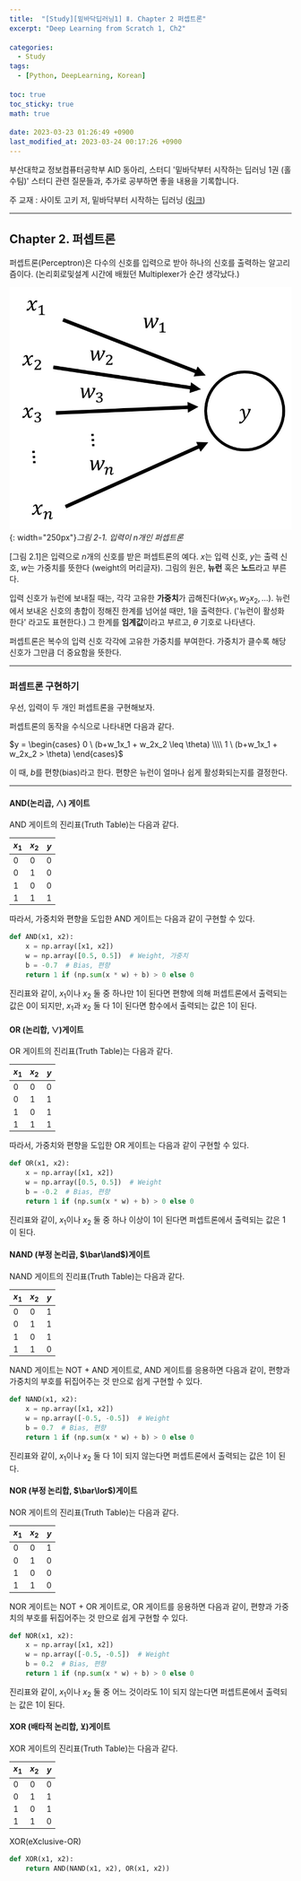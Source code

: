 ```yaml
---
title:  "[Study][밑바닥딥러닝1] Ⅱ. Chapter 2 퍼셉트론"
excerpt: "Deep Learning from Scratch 1, Ch2"

categories:
  - Study
tags:
  - [Python, DeepLearning, Korean]

toc: true
toc_sticky: true
math: true

date: 2023-03-23 01:26:49 +0900
last_modified_at: 2023-03-24 00:17:26 +0900
---
```

부산대학교 정보컴퓨터공학부 AID 동아리, 스터디 '밑바닥부터 시작하는 딥러닝 1권 (홀수팀)' 스터디 관련 질문들과, 추가로 공부하면 좋을 내용을 기록합니다.

주 교재 : 사이토 고키 저, 밑바닥부터 시작하는 딥러닝 ([링크](https://search.shopping.naver.com/book/catalog/32486532054?cat_id=50010921&frm=PBOKMOD&query=%EB%B0%91%EB%B0%94%EB%8B%A5%EB%B6%80%ED%84%B0+%EC%8B%9C%EC%9E%91%ED%95%98%EB%8A%94+%EB%94%A5%EB%9F%AC%EB%8B%9D&NaPm=ct%3Dlfjfev00%7Cci%3D63d2cbc6e28f9f3a3e6f6caff1ad43becd7611d1%7Ctr%3Dboknx%7Csn%3D95694%7Chk%3D6658236756ea9ddff6f3427c3aea96229d588096))

---

## Chapter 2. 퍼셉트론

퍼셉트론(Perceptron)은 다수의 신호를 입력으로 받아 하나의 신호를 출력하는 알고리즘이다. (논리회로및설계 시간에 배웠던 Multiplexer가 순간 생각났다.)

![그림 2-1. 입력이 n개인 퍼셉트론](/assets/img/2023/SCRATCH_1%20study/ch2/2-1.png){: width="250px"}_그림 2-1. 입력이 $n$개인 퍼셉트론_

[그림 2.1]은 입력으로 $n$개의 신호를 받은 퍼셉트론의 예다. $x$는 입력 신호, $y$는 출력 신호, $w$는 가중치를 뜻한다 (weight의 머리글자). 그림의 원은, **뉴런** 혹은 **노드**라고 부른다.

입력 신호가 뉴런에 보내질 때는, 각각 고유한 **가중치**가 곱해진다($w_1x_1, w_2x_2, ...$). 뉴런에서 보내온 신호의 총합이 정해진 한계를 넘어설 때만, 1을 출력한다. ('뉴런이 활성화한다' 라고도 표현한다.) 그 한계를 **임계값**이라고 부르고, $\theta$ 기호로 나타낸다.

퍼셉트론은 복수의 입력 신호 각각에 고유한 가중치를 부여한다. 가중치가 클수록 해당 신호가 그만큼 더 중요함을 뜻한다.

---

### 퍼셉트론 구현하기

우선, 입력이 두 개인 퍼셉트론을 구현해보자.

퍼셉트론의 동작을 수식으로 나타내면 다음과 같다.

$y = \begin{cases} 0 \ (b+w_1x_1 + w_2x_2 \leq \theta) \\\\ 1 \ (b+w_1x_1 + w_2x_2 > \theta) \end{cases}$

이 때, $b$를 편향(bias)라고 한다. 편향은 뉴런이 얼마나 쉽게 활성화되는지를 결정한다.

---

#### AND(논리곱, $\land$) 게이트

AND 게이트의 진리표(Truth Table)는 다음과 같다.

| $x_1$ | $x_2$ | $y$ |
| ------- | ------- | ----- |
| 0       | 0       | 0     |
| 0       | 1       | 0     |
| 1       | 0       | 0     |
| 1       | 1       | 1     |

따라서, 가중치와 편향을 도입한 AND 게이트는 다음과 같이 구현할 수 있다.

```python
def AND(x1, x2):
    x = np.array([x1, x2])
    w = np.array([0.5, 0.5])  # Weight, 가중치
    b = -0.7  # Bias, 편향
    return 1 if (np.sum(x * w) + b) > 0 else 0
```

진리표와 같이, $x_1$이나 $x_2$ 둘 중 하나만 1이 된다면 편향에 의해 퍼셉트론에서 출력되는 값은 0이 되지만, $x_1$과 $x_2$ 둘 다 1이 된다면 함수에서 출력되는 값은 1이 된다.

#### OR (논리합, $\lor$)게이트

OR 게이트의 진리표(Truth Table)는 다음과 같다.

| $x_1$ | $x_2$ | $y$ |
| ------- | ------- | ----- |
| 0       | 0       | 0     |
| 0       | 1       | 1     |
| 1       | 0       | 1     |
| 1       | 1       | 1     |

따라서, 가중치와 편향을 도입한 OR 게이트는 다음과 같이 구현할 수 있다.

```python
def OR(x1, x2):
    x = np.array([x1, x2])
    w = np.array([0.5, 0.5])  # Weight
    b = -0.2  # Bias, 편향
    return 1 if (np.sum(x * w) + b) > 0 else 0
```

진리표와 같이, $x_1$이나 $x_2$ 둘 중 하나 이상이 1이 된다면 퍼셉트론에서 출력되는 값은 1이 된다.

#### NAND (부정 논리곱, $\bar\land$)게이트

NAND 게이트의 진리표(Truth Table)는 다음과 같다.

| $x_1$ | $x_2$ | $y$ |
| ------- | ------- | ----- |
| 0       | 0       | 1     |
| 0       | 1       | 1     |
| 1       | 0       | 1     |
| 1       | 1       | 0     |

NAND 게이트는 NOT + AND 게이트로, AND 게이트를 응용하면 다음과 같이, 편향과 가중치의 부호를 뒤집어주는 것 만으로 쉽게 구현할 수 있다.

```python
def NAND(x1, x2):
    x = np.array([x1, x2])
    w = np.array([-0.5, -0.5])  # Weight
    b = 0.7  # Bias, 편향
    return 1 if (np.sum(x * w) + b) > 0 else 0
```

진리표와 같이, $x_1$이나 $x_2$ 둘 다 1이 되지 않는다면 퍼셉트론에서 출력되는 값은 1이 된다.

#### NOR (부정 논리합, $\bar\lor$)게이트

NOR 게이트의 진리표(Truth Table)는 다음과 같다.

| $x_1$ | $x_2$ | $y$ |
| ------- | ------- | ----- |
| 0       | 0       | 1     |
| 0       | 1       | 0     |
| 1       | 0       | 0     |
| 1       | 1       | 0     |

NOR 게이트는 NOT + OR 게이트로, OR 게이트를 응용하면 다음과 같이, 편향과 가중치의 부호를 뒤집어주는 것 만으로 쉽게 구현할 수 있다.

```python
def NOR(x1, x2):
    x = np.array([x1, x2])
    w = np.array([-0.5, -0.5])  # Weight
    b = 0.2  # Bias, 편향
    return 1 if (np.sum(x * w) + b) > 0 else 0
```

진리표와 같이, $x_1$이나 $x_2$ 둘 중 어느 것이라도 1이 되지 않는다면 퍼셉트론에서 출력되는 값은 1이 된다.

#### XOR (배타적 논리합, $\veebar$)게이트

XOR 게이트의 진리표(Truth Table)는 다음과 같다.

| $x_1$ | $x_2$ | $y$ |
| ------- | ------- | ----- |
| 0       | 0       | 0     |
| 0       | 1       | 1     |
| 1       | 0       | 1     |
| 1       | 1       | 0     |

XOR(eXclusive-OR)

```python
def XOR(x1, x2):
    return AND(NAND(x1, x2), OR(x1, x2))
```
